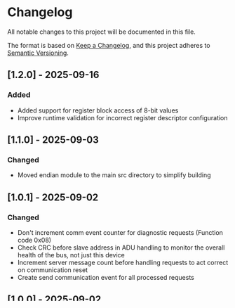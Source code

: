 # Changelog

All notable changes to this project will be documented in this file.

The format is based on [Keep a Changelog](https://keepachangelog.com/en/1.1.0/),
and this project adheres to [Semantic Versioning](https://semver.org/spec/v2.0.0.html).

## [1.2.0] - 2025-09-16

### Added

- Added support for register block access of 8-bit values
- Improve runtime validation for incorrect register descriptor configuration

## [1.1.0] - 2025-09-03

### Changed

- Moved endian module to the main src directory to simplify building

## [1.0.1] - 2025-09-02

### Changed

- Don't increment comm event counter for diagnostic requests (Function code 0x08)
- Check CRC before slave address in ADU handling to monitor the overall health of the bus, not just this device
- Increment server message count before handling requests to act correct on communication reset
- Create send communication event for all processed requests

## [1.0.0] - 2025-09-02

### Added

- Initial open source release
